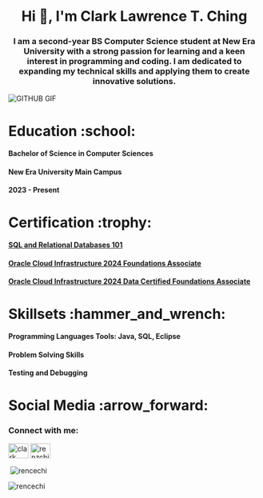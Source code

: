 <h1 align="center">Hi 👋, I'm Clark Lawrence T. Ching</h1>

<h3 align="center">I am a second-year BS Computer Science student at New Era University with a strong passion for learning and a keen interest in programming and coding. I am dedicated to expanding my technical skills and applying them to create innovative solutions.</h3>

![GITHUB GIF](https://github.com/user-attachments/assets/7f44d6c1-2342-4a54-aa0a-b04c4a7d82f9)


<h1 align="left">Education :school: </h1>
<h4 align="left">Bachelor of Science in Computer Sciences</h4>
<h4 align="left">New Era University Main Campus</h4>
<h4 align="left">2023 - Present</h4>


<h1 align="left">Certification :trophy: </h1>
<h4><a href="https://courses.cognitiveclass.ai/certificates/b1325463ff5d4242b177bfe5270cf61c">SQL and Relational Databases 101</a></h4>
<h4><a href="https://catalog-education.oracle.com/ords/certview/sharebadge?id=FC50D0067EC6A7EE8F19B7F35D08296AB67F220AD1F72CC8CB230ADE98C74904">Oracle Cloud Infrastructure 2024 Foundations Associate</a></h4>
<h4><a href="https://catalog-education.oracle.com/ords/certview/sharebadge?id=FC50D0067EC6A7EE8F19B7F35D08296AB67F220AD1F72CC8CB230ADE98C74904">Oracle Cloud Infrastructure 2024 Data Certified Foundations Associate</a></h4>

<h1 align="left">Skillsets :hammer_and_wrench: </h1>
<h4 align="left">Programming Languages Tools: Java, SQL, Eclipse </h4>
<h4 align="left">Problem Solving Skills </h4>
<h4 align="left">Testing and Debugging </h4>

<h1 align="left">Social Media :arrow_forward: </h1>
<h3 align="left">Connect with me:</h3>
<p align="left">
<a href="https://fb.com/clark lawrence" target="blank"><img align="center" src="https://raw.githubusercontent.com/rahuldkjain/github-profile-readme-generator/master/src/images/icons/Social/facebook.svg" alt="clark lawrence" height="30" width="40" /></a>
<a href="https://instagram.com/renzching_" target="blank"><img align="center" src="https://raw.githubusercontent.com/rahuldkjain/github-profile-readme-generator/master/src/images/icons/Social/instagram.svg" alt="renzching_" height="30" width="40" /></a>
</p>

<p>&nbsp;<img align="center" src="https://github-readme-stats.vercel.app/api?username=rencechi&show_icons=true&locale=en" alt="rencechi" /></p>

<p><img align="center" src="https://github-readme-streak-stats.herokuapp.com/?user=rencechi&" alt="rencechi" /></p>

